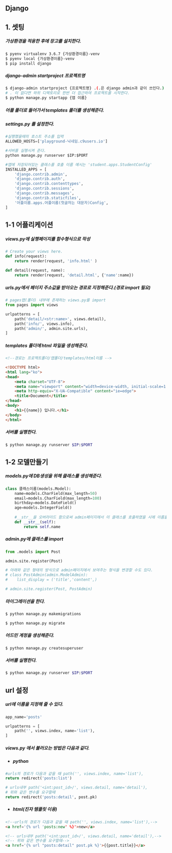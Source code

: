 ## Django  

## 1. 셋팅

##### 가상환경을 적용한 후에 장고를 설치한다.

```bash
$ pyenv virtualenv 3.6.7 {가상환경이름}-venv
$ pyenv local {가상환경이름}-venv
$ pip install django
```

##### django-admin startproject 프로젝트명

```bash
$ django-admin startproject {프로젝트명} .(.은 django admin과 같이 쓰인다.) 
# . 이 없다면 하위 디렉토리로 한번 더 접근하여 프로젝트를 시작한다.
$ python manage.py startapp {앱 이름}
```

##### 어플 폴더로 들어가서 templates 폴더를 생성해준다.

##### settings.py 를 설정한다.

```python
#실행했을때의 호스트 주소를 입력
ALLOWED_HOSTS=['playground-닉네임.c9users.io']

#서버를 실행시켜 준다.
python manage.py runserver $IP:$PORT

#앱에 저장되어있는 클래스를 호출 이름 예시는 'student.apps.StudentConfig'
INSTALLED_APPS = [
    'django.contrib.admin',
    'django.contrib.auth',
    'django.contrib.contenttypes',
    'django.contrib.sessions',
    'django.contrib.messages',
    'django.contrib.staticfiles',
    '어플이름.apps.어플이름(첫글자는 대문자)Config',
]

```



## 1-1 어플리케이션

##### views.py에 실행페이지를 함수형식으로 작성

```python
# Create your views here.
def info(request):
    return render(request, 'info.html' )
    
def detail(request, name):
    return render(request, 'detail.html', {'name':name})
```

##### urls.py에서 페이지 주소값을 받아오는 경로로 지정해준다.(경로 import 필요)

```python
# pages앱(폴더) 내부에 존재하는 views.py를 import
from pages import views 

urlpatterns = [
    path('detail/<str:name>', views.detail),
    path('info/', views.info),
    path('admin/', admin.site.urls),
]
```

##### templates 폴더에 html 파일을 생성해준다.

```html
<!--경로는 프로젝트폴더/앱폴더/templates/html이름 -->

<!DOCTYPE html>
<html lang="ko">
<head>
    <meta charset="UTF-8">
    <meta name="viewport" content="width=device-width, initial-scale=1.0">
    <meta http-equiv="X-UA-Compatible" content="ie=edge">
    <title>Document</title>
</head>
<body>
    <h1>{{name}} 입니다.</h1>
</body>
</html>
```

##### 서버를 실행한다.

```bash
$ python manage.py runserver $IP:$PORT
```





## 1-2 모델만들기

##### models.py에 DB생성을 위해 클래스를 생성해준다. 

```python
class 클래스이름(models.Model):
    name=models.CharField(max_length=50)
    email=models.CharField(max_length=100)
    birthday=models.DateField()
    age=models.IntegerField()
    
    #__str__을 오버라이드 함으로써 admin페이지에서 이 클래스를 호출하였을 시에 이름을 보여주도록 하는 함수. 
    def __str__(self):
        return self.name   
```

##### admin.py에 클래스를 import

```python
from .models import Post

admin.site.register(Post)

# 아래와 같은 형태의 방식으로 admin페이지에서 보여주는 형식을 변경할 수도 있다.
# class PostAdmin(admin.ModelAdmin):
#    list_display = ('title','content',)

# admin.site.register(Post, PostAdmin)
```

##### 마이그레이션을 한다.

```bash
$ python manage.py makemigrations

$ python manage.py migrate
```

##### 어드민 계정을 생성해준다.

```bash
$ python manage.py createsuperuser
```

##### 서버를 실행한다.

```bash
$ python manage.py runserver $IP:$PORT
```



## url 설정

##### url에 이름을 지정해 줄 수 있다.

```python
app_name='posts'

urlpatterns = [
    path('', views.index, name='list'),
]
```

##### views.py 에서 불러오는 방법은 다음과 같다.

* ##### python

```python
#urls의 경로가 다음과 같을 때 path('', views.index, name='list'),
return redirect('posts:list')

# urls내부 path('<int:post_id>/', views.detail, name='detail'),
# 위와 같은 변수를 요구할때 
return redirect('posts:detail', post.pk)
```

* ##### html(진자 템플릿 이용)

```html
<!--urls의 경로가 다음과 같을 때 path('', views.index, name='list'),-->
<a href='{% url 'posts:new' %}'>new</a>

<!-- urls내부 path('<int:post_id>/', views.detail, name='detail'),-->
<!-- 위와 같은 변수를 요구할때-->
<a href='{% url "posts:detail" post.pk %}'>{{post.title}}</a>
```

